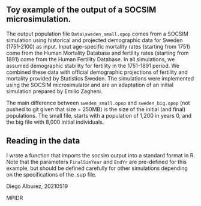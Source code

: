 ## Toy example of the output of a SOCSIM microsimulation. 


The output population file `Data\sweden_small.opop` comes from a SOCSIM simulation using historical and projected demographic data for Sweden (1751-2100) as input.
Input age-specific mortality rates (starting from 1751) come from the Human Mortality Database and fertility rates (starting from 1891) come from the Human Fertility Database. 
In all simulations, we assumed demographic stability for fertility in the 1751-1891 period.
We combined these data with official demographic projections of fertility and mortality provided by Statistics Sweden.
The simulations were implemented using the SOCSIM microsimulator and are an adaptation of an initial simulation prepared by Emilio Zagheni. 


The main difference between `sweden_small.opop` and `sweden_big.opop` (not pushed to git given that size = 250MB) is the size of the initial (and final) populations. The small file, starts with a population of 1,200 in years 0, and the big file with 8,000 initial individuals. 

## Reading in the data

I wrote a function that imports the socsim output into a standard format in R. Note that the parameters `FinalSimYear` and `EndYr` are pre-defined for this example, but should be defined carefully for other simulations depending on the specifications of the .sup file.

Diego Alburez, 20210519

MPIDR
